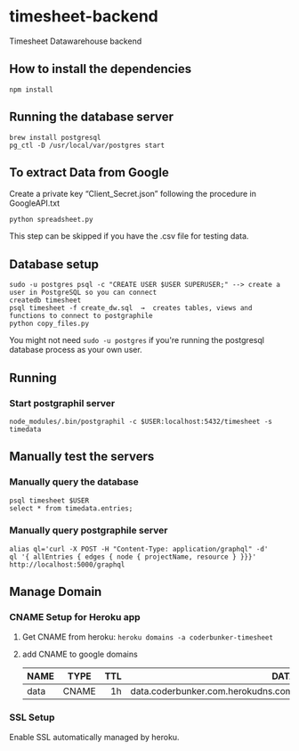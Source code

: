 ﻿# timesheet-backend

Timesheet Datawarehouse backend


## How to install the dependencies

```
npm install
```

## Running the database server

```
brew install postgresql
pg_ctl -D /usr/local/var/postgres start
``` 

## To extract Data from Google

Create a private key “Client_Secret.json” following the procedure in GoogleAPI.txt
```
python spreadsheet.py 
``` 

This step can be skipped if you have the .csv file for testing data.

## Database setup

```
sudo -u postgres psql -c "CREATE USER $USER SUPERUSER;" --> create a user in PostgreSQL so you can connect
createdb timesheet
psql timesheet -f create_dw.sql  →  creates tables, views and functions to connect to postgraphile
python copy_files.py
```

You might not need ```sudo -u postgres``` if you're running the postgresql database process as your own user. 

## Running


### Start postgraphil server 

    node_modules/.bin/postgraphil -c $USER:localhost:5432/timesheet -s timedata

## Manually test the servers

### Manually query the database

    psql timesheet $USER
    select * from timedata.entries;

### Manually query postgraphile server

    alias ql='curl -X POST -H "Content-Type: application/graphql" -d'
    ql '{ allEntries { edges { node { projectName, resource } }}}' http://localhost:5000/graphql


## Manage Domain


### CNAME Setup for Heroku app

1. Get CNAME from heroku:   `heroku domains -a coderbunker-timesheet`

2. add CNAME to google domains

    | NAME   |      TYPE      |  TTL  |                  DATA                 |
    |--------|:--------------:|------:|--------------------------------------:|
    | data   |      CNAME     |  1h   |   data.coderbunker.com.herokudns.com. | 
    

### SSL Setup

Enable SSL automatically managed by heroku.

